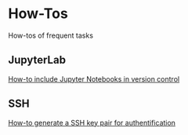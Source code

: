 # How-Tos
How-tos of frequent tasks

## JupyterLab
[How-to include Jupyter Notebooks in version control](https://github.com/EGE-Group-Concordia-University/howtos/blob/main/jupyter-notebooks-version-control.md)

## SSH
[How-to generate a SSH key pair for authentification](https://github.com/EGE-Group-Concordia-University/howtos/blob/main/SSH%20Key%20Based%20Authentification.md)
